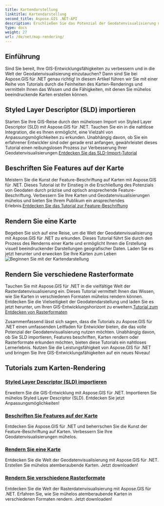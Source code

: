 ```yaml
---
title: Kartendarstellung
linktitle: Kartendarstellung
second_title: Aspose.GIS .NET-API
description: Erschließen Sie das Potenzial der Geodatenvisualisierung mit Aspose.GIS für .NET. Importieren Sie mühelos SLD, beschriften Sie Features und rendern Sie beeindruckende Karten. Jetzt entdecken!
type: docs
weight: 27
url: /de/net/map-rendering/
---
```

## Einführung
Sind Sie bereit, Ihre GIS-Entwicklungsfähigkeiten zu verbessern und in die Welt der Geodatenvisualisierung einzutauchen? Dann sind Sie bei Aspose.GIS für .NET genau richtig! In diesem Artikel führen wir Sie mit einer Reihe von Tutorials durch die Feinheiten des Karten-Renderings und vermitteln Ihnen das Wissen und die Fähigkeiten, mit denen Sie mühelos beeindruckende Karten erstellen können.

## Styled Layer Descriptor (SLD) importieren

 Starten Sie Ihre GIS-Reise durch den mühelosen Import von Styled Layer Descriptor (SLD) mit Aspose.GIS für .NET. Tauchen Sie ein in die nahtlose Integration, die es Ihnen ermöglicht, eine Vielzahl von Anpassungsmöglichkeiten zu erkunden. Unabhängig davon, ob Sie ein erfahrener Entwickler sind oder gerade erst anfangen, gewährleistet dieses Tutorial einen reibungslosen Prozess zur Verbesserung Ihrer Geodatenvisualisierungen.[Entdecken Sie das SLD-Import-Tutorial](./import-styled-layer-descriptor/)

## Beschriften Sie Features auf der Karte

Meistern Sie die Kunst der Feature-Beschriftung auf Karten mit Aspose.GIS für .NET. Dieses Tutorial ist Ihr Einstieg in die Erschließung des Potenzials von Geodaten durch präzise und optisch ansprechende Feature-Beschriftung. Verbessern Sie Ihre Karten und Geodatenvisualisierungen mühelos und bieten Sie Ihrem Publikum ein ansprechendes Erlebnis.[Entdecken Sie das Tutorial zur Feature-Beschriftung](./label-features-on-map/)

## Rendern Sie eine Karte

 Begeben Sie sich auf eine Reise, um die Welt der Geodatenvisualisierung mit Aspose.GIS für .NET zu erkunden. Dieses Tutorial führt Sie durch den Prozess des Renderns einer Karte und ermöglicht Ihnen die Erstellung visuell beeindruckender Darstellungen geografischer Daten. Laden Sie es jetzt herunter und erwecken Sie Ihre Karten zum Leben![Beginnen Sie mit der Kartendarstellung](./render-a-map/)

## Rendern Sie verschiedene Rasterformate

Tauchen Sie mit Aspose.GIS für .NET in die vielfältige Welt der Rasterdatenvisualisierung ein. Dieses Tutorial vermittelt Ihnen das Wissen, wie Sie Karten in verschiedenen Formaten mühelos rendern können. Entdecken Sie die Vielseitigkeit der Geodatendarstellung und laden Sie es jetzt herunter, um Ihren GIS-Entwicklungshorizont zu erweitern.[Tutorial zum Entdecken von Rasterformaten](./render-various-raster-formats/)

Zusammenfassend lässt sich sagen, dass die Tutorials zu Aspose.GIS für .NET einen umfassenden Leitfaden für Entwickler bieten, die das volle Potenzial der Geodatenvisualisierung nutzen möchten. Unabhängig davon, ob Sie SLD importieren, Features beschriften, Karten rendern oder Rasterformate erkunden möchten, bieten diese Tutorials ein nahtloses Lernerlebnis. Nutzen Sie die Leistungsfähigkeit von Aspose.GIS für .NET und bringen Sie Ihre GIS-Entwicklungsfähigkeiten auf ein neues Niveau!
## Tutorials zum Karten-Rendering
### [Styled Layer Descriptor (SLD) importieren](./import-styled-layer-descriptor/)
Erweitern Sie die GIS-Entwicklung mit Aspose.GIS für .NET. Importieren Sie mühelos Styled Layer Descriptor (SLD). Entdecken Sie jetzt Anpassungsmöglichkeiten!
### [Beschriften Sie Features auf der Karte](./label-features-on-map/)
Entdecken Sie Aspose.GIS für .NET und beherrschen Sie die Kunst der Feature-Beschriftung auf Karten. Verbessern Sie Ihre Geodatenvisualisierungen mühelos.
### [Rendern Sie eine Karte](./render-a-map/)
Entdecken Sie die Welt der Geodatenvisualisierung mit Aspose.GIS für .NET. Erstellen Sie mühelos atemberaubende Karten. Jetzt downloaden!
### [Rendern Sie verschiedene Rasterformate](./render-various-raster-formats/)
Entdecken Sie die Welt der Rasterdatenvisualisierung mit Aspose.GIS für .NET. Erfahren Sie, wie Sie mühelos atemberaubende Karten in verschiedenen Formaten rendern. Jetzt downloaden!